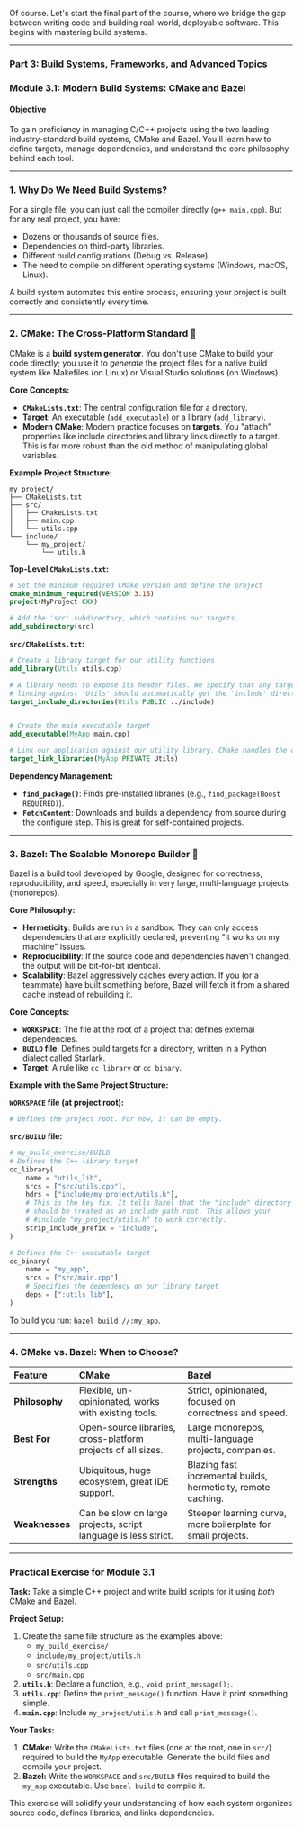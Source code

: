 Of course. Let's start the final part of the course, where we bridge the gap between writing code and building real-world, deployable software. This begins with mastering build systems.

-----

### **Part 3: Build Systems, Frameworks, and Advanced Topics**

### **Module 3.1: Modern Build Systems: CMake and Bazel**

#### **Objective**

To gain proficiency in managing C/C++ projects using the two leading industry-standard build systems, CMake and Bazel. You'll learn how to define targets, manage dependencies, and understand the core philosophy behind each tool.

-----

### **1. Why Do We Need Build Systems?**

For a single file, you can just call the compiler directly (`g++ main.cpp`). But for any real project, you have:

  * Dozens or thousands of source files.
  * Dependencies on third-party libraries.
  * Different build configurations (Debug vs. Release).
  * The need to compile on different operating systems (Windows, macOS, Linux).

A build system automates this entire process, ensuring your project is built correctly and consistently every time.

-----

### **2. CMake: The Cross-Platform Standard 🔨**

CMake is a **build system generator**. You don't use CMake to build your code directly; you use it to *generate* the project files for a native build system like Makefiles (on Linux) or Visual Studio solutions (on Windows).

**Core Concepts:**

  * **`CMakeLists.txt`**: The central configuration file for a directory.
  * **Target**: An executable (`add_executable`) or a library (`add_library`).
  * **Modern CMake**: Modern practice focuses on **targets**. You "attach" properties like include directories and library links directly to a target. This is far more robust than the old method of manipulating global variables.

**Example Project Structure:**

```
my_project/
├── CMakeLists.txt
├── src/
│   ├── CMakeLists.txt
│   ├── main.cpp
│   └── utils.cpp
└── include/
    └── my_project/
        └── utils.h
```

**Top-Level `CMakeLists.txt`:**

```cmake
# Set the minimum required CMake version and define the project
cmake_minimum_required(VERSION 3.15)
project(MyProject CXX)

# Add the 'src' subdirectory, which contains our targets
add_subdirectory(src)
```

**`src/CMakeLists.txt`:**

```cmake
# Create a library target for our utility functions
add_library(Utils utils.cpp)

# A library needs to expose its header files. We specify that any target
# linking against 'Utils' should automatically get the 'include' directory.
target_include_directories(Utils PUBLIC ../include)


# Create the main executable target
add_executable(MyApp main.cpp)

# Link our application against our utility library. CMake handles the dependency.
target_link_libraries(MyApp PRIVATE Utils)
```

**Dependency Management:**

  * **`find_package()`**: Finds pre-installed libraries (e.g., `find_package(Boost REQUIRED)`).
  * **`FetchContent`**: Downloads and builds a dependency from source during the configure step. This is great for self-contained projects.

-----

### **3. Bazel: The Scalable Monorepo Builder 🚀**

Bazel is a build tool developed by Google, designed for correctness, reproducibility, and speed, especially in very large, multi-language projects (monorepos).

**Core Philosophy:**

  * **Hermeticity**: Builds are run in a sandbox. They can only access dependencies that are explicitly declared, preventing "it works on my machine" issues.
  * **Reproducibility**: If the source code and dependencies haven't changed, the output will be bit-for-bit identical.
  * **Scalability**: Bazel aggressively caches every action. If you (or a teammate) have built something before, Bazel will fetch it from a shared cache instead of rebuilding it.

**Core Concepts:**

  * **`WORKSPACE`**: The file at the root of a project that defines external dependencies.
  * **`BUILD` file**: Defines build targets for a directory, written in a Python dialect called Starlark.
  * **Target**: A rule like `cc_library` or `cc_binary`.

**Example with the Same Project Structure:**

**`WORKSPACE` file (at project root):**

```python
# Defines the project root. For now, it can be empty.
```

**`src/BUILD` file:**

```python
# my_build_exercise/BUILD
# Defines the C++ library target
cc_library(
    name = "utils_lib",
    srcs = ["src/utils.cpp"],
    hdrs = ["include/my_project/utils.h"],
    # This is the key fix. It tells Bazel that the "include" directory
    # should be treated as an include path root. This allows your
    # #include "my_project/utils.h" to work correctly.
    strip_include_prefix = "include",
)

# Defines the C++ executable target
cc_binary(
    name = "my_app",
    srcs = ["src/main.cpp"],
    # Specifies the dependency on our library target
    deps = [":utils_lib"],
)
```


To build you run: `bazel build //:my_app`.

-----

### **4. CMake vs. Bazel: When to Choose?**

| Feature | CMake | Bazel |
| :--- | :--- | :--- |
| **Philosophy** | Flexible, un-opinionated, works with existing tools. | Strict, opinionated, focused on correctness and speed. |
| **Best For** | Open-source libraries, cross-platform projects of all sizes. | Large monorepos, multi-language projects, companies. |
| **Strengths** | Ubiquitous, huge ecosystem, great IDE support. | Blazing fast incremental builds, hermeticity, remote caching. |
| **Weaknesses** | Can be slow on large projects, script language is less strict. | Steeper learning curve, more boilerplate for small projects. |

-----

### **Practical Exercise for Module 3.1**

**Task:** Take a simple C++ project and write build scripts for it using *both* CMake and Bazel.

**Project Setup:**

1.  Create the same file structure as the examples above:
      * `my_build_exercise/`
      * `include/my_project/utils.h`
      * `src/utils.cpp`
      * `src/main.cpp`
2.  **`utils.h`**: Declare a function, e.g., `void print_message();`.
3.  **`utils.cpp`**: Define the `print_message()` function. Have it print something simple.
4.  **`main.cpp`**: Include `my_project/utils.h` and call `print_message()`.

**Your Tasks:**

1.  **CMake:** Write the `CMakeLists.txt` files (one at the root, one in `src/`) required to build the `MyApp` executable. Generate the build files and compile your project.
2.  **Bazel:** Write the `WORKSPACE` and `src/BUILD` files required to build the `my_app` executable. Use `bazel build` to compile it.

This exercise will solidify your understanding of how each system organizes source code, defines libraries, and links dependencies.
